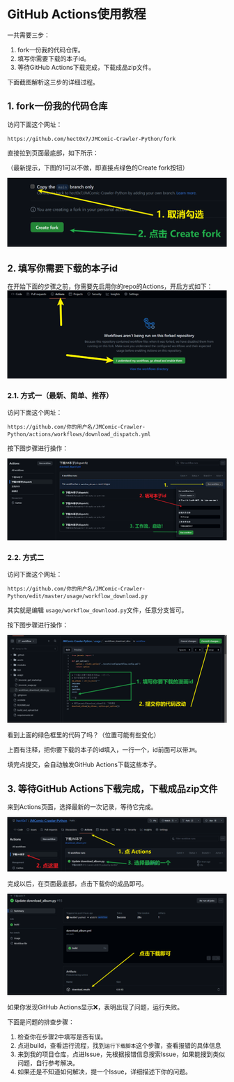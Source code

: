 # GitHub Actions使用教程

一共需要三步：

1. fork一份我的代码仓库。
2. 填写你需要下载的本子id。
3. 等待GitHub Actions下载完成，下载成品zip文件。

下面截图解析这三步的详细过程。

## 1. fork一份我的代码仓库

访问下面这个网址：

`https://github.com/hect0x7/JMComic-Crawler-Python/fork`

直接拉到页面最底部，如下所示：

（最新提示，下图的1可以不做，即直接点绿色的Create fork按钮）

![1](../images/1.png)

## 2. 填写你需要下载的本子id

在开始下面的步骤之前，你需要先启用你的repo的Actions，开启方式如下：
![6](../images/6.png)


### 2.1. 方式一（最新、简单、推荐）

访问下面这个网址：

`https://github.com/你的用户名/JMComic-Crawler-Python/actions/workflows/download_dispatch.yml`

按下图步骤进行操作：

![5](../images/5.png)

### 2.2. 方式二

访问下面这个网址：

`https://github.com/你的用户名/JMComic-Crawler-Python/edit/master/usage/workflow_download.py`

其实就是编辑 `usage/workflow_download.py`文件，任意分支皆可。

按下图步骤进行操作：

![2](../images/2.png)

看到上面的绿色框里的代码了吗？（位置可能有些变化）

上面有注释，把你要下载的本子的id填入，一行一个，id前面可以带`JM`。

填完点提交，会自动触发GitHub Actions下载这些本子。

## 3. 等待GitHub Actions下载完成，下载成品zip文件

来到Actions页面，选择最新的一次记录，等待它完成。

![3](../images/3.png)

完成以后，在页面最底部，点击下载你的成品即可。

![4](../images/4.png)

如果你发现GitHub Actions显示❌，表明出现了问题，运行失败。

下面是问题的排查步骤：

1. 检查你在步骤2中填写是否有误。
2. 点进build，查看运行流程，找到`运行下载脚本`这个步骤，查看报错的具体信息
3. 来到我的项目仓库，点进Issue，先根据报错信息搜索Issue，如果能搜到类似问题，自行参考解决。
4. 如果还是不知道如何解决，提一个Issue，详细描述下你的问题。
